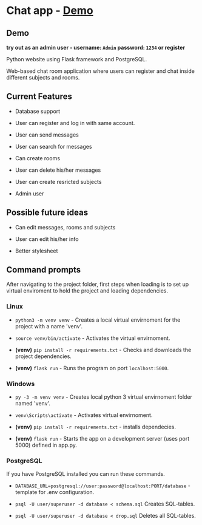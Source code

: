 # Chat app - [Demo](https://chat404-web.herokuapp.com)

## Demo

**try out as an admin user - username: `Admin` password: `1234` or register**

Python website using Flask framework and PostgreSQL.

Web-based chat room application where users can register and chat inside different subjects and rooms.

## Current Features

* Database support

* User can register and log in with same account.

* User can send messages

* User can search for messages

* Can create rooms

* User can delete his/her messages

* User can create resricted subjects

* Admin user

## Possible future ideas

* Can edit messages, rooms and subjects

* User can edit his/her info

* Better stylesheet

## Command prompts

After navigating to the project folder, first steps when loading is to set up virtual enviroment to hold the project and loading dependencies.

### Linux

* `python3 -m venv venv` - Creates a local  virtual envirnoment for the project with a name 'venv'.

* `source venv/bin/activate` - Activates the virtual envirnoment.

* **(venv)** `pip install -r requirements.txt` - Checks and downloads the project dependencies.

* **(venv)** `flask run` - Runs the program on port `localhost:5000`.

### Windows

* `py -3 -m venv venv` - Creates local python 3 virtual envirnoment folder named 'venv'.

* `venv\Scripts\activate` - Activates virtual envirnoment.

* **(venv)** `pip install -r requirements.txt` - installs dependecies.

* **(venv)** `flask run` - Starts the app on a development server (uses port 5000) defined in app.py.


### PostgreSQL

If you have PostgreSQL installed you can run these commands.


* `DATABASE_URL=postgresql://user:password@localhost:PORT/database` - template for .env configuration.

* `psql -U user/superuser -d database < schema.sql` Creates SQL-tables.

* `psql -U user/superuser -d database < drop.sql` Deletes all SQL-tables.

